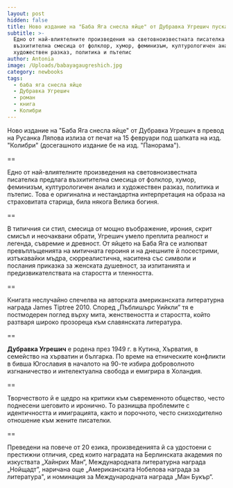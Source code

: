```yaml
---
layout: post
hidden: false
title: Ново издание на "Баба Яга снесла яйце" от Дубравка Угрешич пуска "Колибри"
subtitle: >-
  Едно от най-влиятелните произведения на световноизвестната писателка предлага
  възхитителна смесица от фолклор, хумор, феминизъм, културологичен анализ и
  художествен разказ, политика и пътепис
author: Antonia
image: /Uploads/babayagaugreshich.jpg
category: newbooks
tags:
  - баба яга снесла яйце
  - Дубравка Угрешич
  - роман
  - книга
  - Колибри
---
```

Ново издание на "Баба Яга снесла яйце" от Дубравка Угрешич в превод на Русанка Ляпова излиза от печат на 15 февруари под шапката на изд. "Колибри" (досегашното издание бе на изд. "Панорама").

\==

Едно от най-влиятелните произведения на световноизвестната писателка предлага възхитителна смесица от фолклор, хумор, феминизъм, културологичен анализ и художествен разказ, политика и пътепис. Това е оригинална и нестандартна интерпретация на образа на страховитата старица, била някога Велика богиня. 

\==

В типичния си стил, смесица от мощно въображение, ирония, скрит смисъл и неочаквани обрати, Угрешич умело преплита реалност и легенда, съвремие и древност. От яйцето на Баба Яга се излюпват превъплъщенията на митичната героиня и на днешните й посестрими, изтъкавайки мъдра, сюрреалистична, наситена със символи и послания приказка за женската душевност, за изпитанията и предизвикателствата на старостта и тленността. 

\==

Книгата неслучайно спечелва на авторката американската литературна награда James Tiptree 2010. Според „Пъблишърс Уийкли” тя е постмодерен поглед върху мита, женствеността и старостта, който разтваря широко прозореца към славянската литература.

\==

**Дубравка Угрешич** е родена през 1949 г. в Кутина, Хърватия, в семейство на хърватин и българка. По време на етническите конфликти в бивша Югославия в началото на 90-те избира доброволното изгнаничество и интелектуална свобода и емигрира в Холандия. 

\==

Творчеството й е щедро на критики към съвременното общество, често поднесени шеговито и иронично. То разнищва проблемите с идентичността и имиграцията, както и порочното, често снизходително отношение към жените писателки. 

\==

Преведени на повече от 20 езика, произведенията й са удостоени с престижни отличия, сред които наградата на Берлинската академия по изкуствата „Хайнрих Ман“, Международната литературна награда „Нойщадт”, наричана още „Американската Нобелова награда за литература", и номинация за Международната награда „Ман Букър“.
